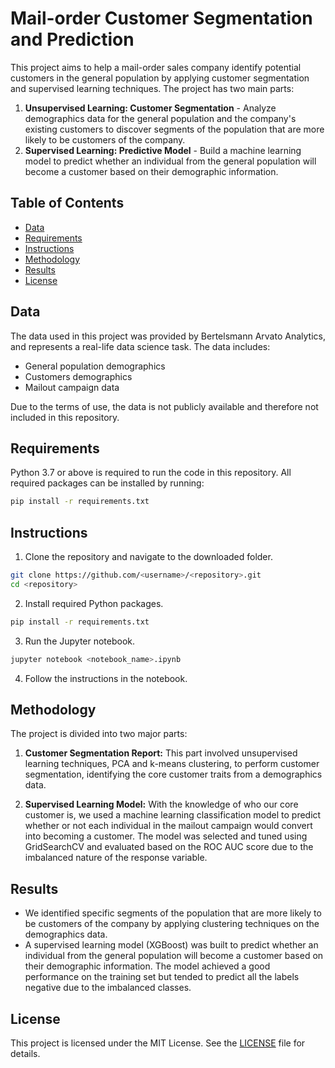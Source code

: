 # Mail-order Customer Segmentation and Prediction

This project aims to help a mail-order sales company identify potential customers in the general population by applying customer segmentation and supervised learning techniques. The project has two main parts:

1. **Unsupervised Learning: Customer Segmentation** - Analyze demographics data for the general population and the company's existing customers to discover segments of the population that are more likely to be customers of the company.
2. **Supervised Learning: Predictive Model** - Build a machine learning model to predict whether an individual from the general population will become a customer based on their demographic information.

## Table of Contents

- [Data](#data)
- [Requirements](#requirements)
- [Instructions](#instructions)
- [Methodology](#methodology)
- [Results](#results)
- [License](#license)


## Data

The data used in this project was provided by Bertelsmann Arvato Analytics, and represents a real-life data science task. The data includes:

- General population demographics
- Customers demographics
- Mailout campaign data

Due to the terms of use, the data is not publicly available and therefore not included in this repository.

## Requirements

Python 3.7 or above is required to run the code in this repository. All required packages can be installed by running:

```bash
pip install -r requirements.txt
```

## Instructions

1. Clone the repository and navigate to the downloaded folder.
```bash
git clone https://github.com/<username>/<repository>.git
cd <repository>
```

2. Install required Python packages.
```bash
pip install -r requirements.txt
```

3. Run the Jupyter notebook.
```bash
jupyter notebook <notebook_name>.ipynb
```

4. Follow the instructions in the notebook.

## Methodology

The project is divided into two major parts:

1. **Customer Segmentation Report:** This part involved unsupervised learning techniques, PCA and k-means clustering, to perform customer segmentation, identifying the core customer traits from a demographics data.

2. **Supervised Learning Model:** With the knowledge of who our core customer is, we used a machine learning classification model to predict whether or not each individual in the mailout campaign would convert into becoming a customer. The model was selected and tuned using GridSearchCV and evaluated based on the ROC AUC score due to the imbalanced nature of the response variable.

## Results

- We identified specific segments of the population that are more likely to be customers of the company by applying clustering techniques on the demographics data.
- A supervised learning model (XGBoost) was built to predict whether an individual from the general population will become a customer based on their demographic information. The model achieved a good performance on the training set but tended to predict all the labels negative due to the imbalanced classes.

## License

This project is licensed under the MIT License. See the [LICENSE](LICENSE) file for details.
